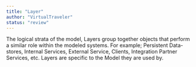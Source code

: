 ```yaml
---
title: "Layer"
author: "VirtualTraveler"
status: "review"
---
```

The logical strata of the model, Layers group together objects that perform a similar role within the modeled systems. For example; Persistent Data-stores, Internal Services, External Service, Clients, Integration Partner Services, etc.  Layers are specific to the Model they are used by.

